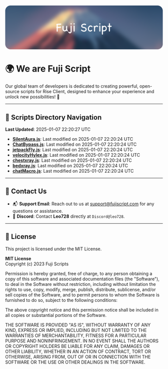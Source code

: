 ![Banner](.github/b.webp)

# 🌍 **We are Fuji Script**

Our global team of developers is dedicated to creating powerful, open-source scripts for Rise Client, designed to enhance your experience and unlock new possibilities! 🌟

---
<!-- SCRIPTS_NAVIGATION_START -->
## 📂 **Scripts Directory Navigation**

**Last Updated**: 2025-01-07 22:20:27 UTC

- **[SilentAura.js](scripts/SilentAura.js)**: Last modified on 2025-01-07 22:20:24 UTC
- **[ChatBypass.js](scripts/ChatBypass.js)**: Last modified on 2025-01-07 22:20:24 UTC
- **[jetpackFly.js](scripts/jetpackFly.js)**: Last modified on 2025-01-07 22:20:24 UTC
- **[velocityHylex.js](scripts/velocityHylex.js)**: Last modified on 2025-01-07 22:20:24 UTC
- **[chestxray.js](scripts/chestxray.js)**: Last modified on 2025-01-07 22:20:24 UTC
- **[bedxray.js](scripts/bedxray.js)**: Last modified on 2025-01-07 22:20:24 UTC
- **[chatMacro.js](scripts/chatMacro.js)**: Last modified on 2025-01-07 22:20:24 UTC

<!-- SCRIPTS_NAVIGATION_END -->

---

## 💬 **Contact Us**  
- 📬 **Support Email**: Reach out to us at [support@fujiscript.com](mailto:support@fujiscript.com) for any questions or assistance.  
- 💬 **Discord**: Contact **Leo728** directly at `Discord@leo728`.

---

## 📜 **License**

This project is licensed under the MIT License.  

**MIT License**  
Copyright (c) 2023 Fuji Scripts  

Permission is hereby granted, free of charge, to any person obtaining a copy of this software and associated documentation files (the "Software"), to deal in the Software without restriction, including without limitation the rights to use, copy, modify, merge, publish, distribute, sublicense, and/or sell copies of the Software, and to permit persons to whom the Software is furnished to do so, subject to the following conditions:  

The above copyright notice and this permission notice shall be included in all copies or substantial portions of the Software.  

THE SOFTWARE IS PROVIDED "AS IS", WITHOUT WARRANTY OF ANY KIND, EXPRESS OR IMPLIED, INCLUDING BUT NOT LIMITED TO THE WARRANTIES OF MERCHANTABILITY, FITNESS FOR A PARTICULAR PURPOSE AND NONINFRINGEMENT. IN NO EVENT SHALL THE AUTHORS OR COPYRIGHT HOLDERS BE LIABLE FOR ANY CLAIM, DAMAGES OR OTHER LIABILITY, WHETHER IN AN ACTION OF CONTRACT, TORT OR OTHERWISE, ARISING FROM, OUT OF OR IN CONNECTION WITH THE SOFTWARE OR THE USE OR OTHER DEALINGS IN THE SOFTWARE.  

